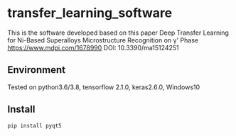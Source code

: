 # transfer_learning_software
This is the software developed based on this paper
Deep Transfer Learning for Ni-Based Superalloys Microstructure Recognition on γ' Phase
https://www.mdpi.com/1678990 
DOI: 10.3390/ma15124251
## Environment
Tested on python3.6/3.8, tensorflow 2.1.0, keras2.6.0, Windows10

## Install
```bash
pip install pyqt5
```
